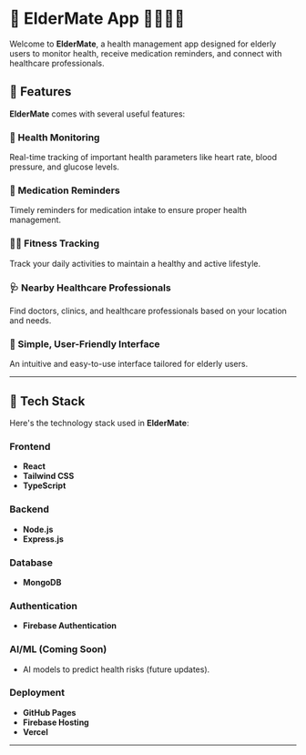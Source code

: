 # 🚀 **ElderMate App** 🧑‍🦳👩‍🦳

Welcome to **ElderMate**, a health management app designed for elderly users to monitor health, receive medication reminders, and connect with healthcare professionals.

## 🌟 **Features**

**ElderMate** comes with several useful features:

### 💖 Health Monitoring
Real-time tracking of important health parameters like heart rate, blood pressure, and glucose levels.

### 💊 Medication Reminders
Timely reminders for medication intake to ensure proper health management.

### 🏃‍♂️ Fitness Tracking
Track your daily activities to maintain a healthy and active lifestyle.

### 🩺 Nearby Healthcare Professionals
Find doctors, clinics, and healthcare professionals based on your location and needs.

### 📱 Simple, User-Friendly Interface
An intuitive and easy-to-use interface tailored for elderly users.

---

## 🔧 **Tech Stack**

Here's the technology stack used in **ElderMate**:

### **Frontend**
- **React**
- **Tailwind CSS**
- **TypeScript**

### **Backend**
- **Node.js**
- **Express.js**

### **Database**
- **MongoDB**

### **Authentication**
- **Firebase Authentication**

### **AI/ML (Coming Soon)**
- AI models to predict health risks (future updates).

### **Deployment**
- **GitHub Pages**
- **Firebase Hosting**
- **Vercel**

---



